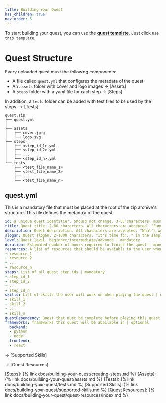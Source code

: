 ```yaml
---
title: Building Your Quest
has_children: true
nav_order: 5
---
```

To start building your quest, you can use the [**quest template**](https://github.com/trywilco/quest-template). Just click `Use this template`. 

# Quest Structure

Every uploaded quest must the following components: 
- A file called `quest.yml` that configures the metadata of the quest
- An `assets` folder with cover and logo images → [Assets]
- A `steps` folder with a yaml file for each step  → [Steps]

In addition, a `tests` folder can be added with test files to be used by the steps. → [Tests]
```
quest.zip
├── quest.yml
│
├── assets
│   ├── cover.jpeg
│   └── logo.svg
├── steps
│   ├── <step_id_1>.yml
│   ├── <step_id_2>.yml
│   ├── ...
│   └── <step_id_n>.yml
└── tests
    ├── <test_file_name_1>
    ├── <test_file_name_2>
    ├── ...
    └── <test_file_name_n>
```

## quest.yml

This is a mandatory file that must be placed at the root of the zip archive's structure. This file defines the metadata of the quest:

```yaml
id: a unique quest identifier. Should not change. 3-50 characters, must begin with a letter. Accepted characters are A-Z, a-z, 0-9, and "_" | mandatory
title: Quest title. 2-80 characters. All characters are accepted. "Funnel Drop" in the sample below | mandatory
description: Quest description. All characters are accepted. "What's worse.." in the sample below | mandatory
slogan: Quest slogan. 2-1000 characters. "It's time for.." in the sample below | mandatory
level: Quest level. beginner/intermediate/advance | mandatory
duration: Estimated number of hours required to finish the quest | mandatory
resources: A list of resources that should be avaiable to the user when quest begins | optional 
- resource_1
- resource_2
- ...
- resource_n
steps: List of all quest step ids | mandatory
- step_id_1
- step_id_2
- ...
- step_id_n
skills: List of skills the user will work on when playing the quest | mandatory
- skill_1
- skill_2
- ...
- skill_n
questDependency: Quest that must be complete before playing this quest | optional
frameworks: frameworks this quest will be abailable in | optional
  backend:
  - python
  - node
  frontend:
  - react
```


→ [Supported Skills]

→ [Quest Resources]



[Steps]: {% link docs/building-your-quest/creating-steps.md %}
[Assets]: {% link docs/building-your-quest/assets.md %}
[Tests]: {% link docs/building-your-quest/tests.md %}
[Supported Skills]: {% link docs/building-your-quest/supported-skills.md %}
[Quest Resources]: {% link docs/building-your-quest/quest-resources/index.md %}
